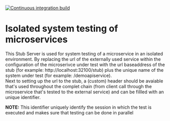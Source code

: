 [![Continuous integration build](https://github.com/cympatic/stub/actions/workflows/cympatic.stub.server.ci-build.yml/badge.svg)](https://github.com/cympatic/stub/actions/workflows/cympatic.stub.server.ci-build.yml)
# Isolated system testing of microservices

This Stub Server is used for system testing of a microservice in an isolated environment. By replacing the url of the externally used service within the configuration of the microserivce under test with the url baseaddress of the stub (for example: http://localhost:32100/stub) plus the unique name of the system under test (for example: /demoapiservice).\
Next to setting up the url to the stub, a (custom) header should be avaiable that's used throughout the complet chain (from client call through the microservice that's tested to the external service) and can be fillled with an unique identifier.

**NOTE:** This identifier uniquely identify the session in which the test is executed and makes sure that testing can be done in parallel


